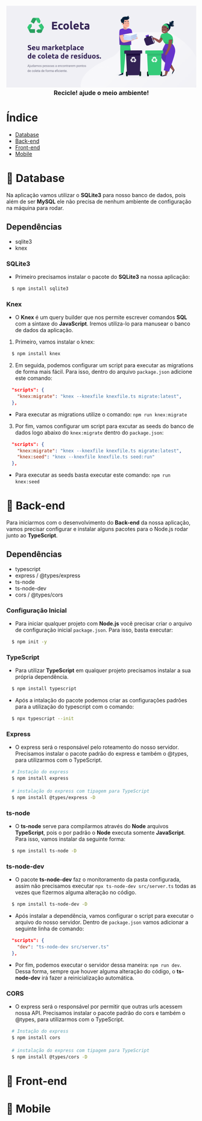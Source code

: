 <h3 align="center">
    <img alt="Logo" title="#logo" width="800px" src=".github/banner.png">
    <br>
    <b>Recicle! ajude o meio ambiente!</b> 
</h3>

# Índice

- [Database](#database)
- [Back-end](#back-end)
- [Front-end](#front-end)
- [Mobile](#mobile)

<a id="database"></a>

# 📄 Database

Na aplicação vamos utilizar o **SQLite3** para nosso banco de dados, pois além de ser **MySQL** ele não precisa de nenhum ambiente de configuração na máquina para rodar.

## Dependências

- sqlite3
- knex

### SQLite3

- Primeiro precisamos instalar o pacote do **SQLite3** na nossa aplicação:

```bash
  $ npm install sqlite3
```

### Knex

- O **Knex** é um query builder que nos permite escrever comandos **SQL** com a sintaxe do **JavaScript**. Iremos utiliza-lo para manusear o banco de dados da aplicação.

1. Primeiro, vamos instalar o knex:

```bash
  $ npm install knex
```

2. Em seguida, podemos configurar um script para executar as migrations de forma mais fácil. Para isso, dentro do arquivo `package.json` adicione este comando:

```json
  "scripts": {
    "knex:migrate": "knex --knexfile knexfile.ts migrate:latest",
  },
```

- Para executar as migrations utilize o comando: `npm run knex:migrate`

3. Por fim, vamos configurar um script para excutar as seeds do banco de dados logo abaixo do `knex:migrate` dentro do `package.json`:

```json
  "scripts": {
    "knex:migrate": "knex --knexfile knexfile.ts migrate:latest",
    "knex:seed": "knex --knexfile knexfile.ts seed:run"
  },
```

- Para executar as seeds basta executar este comando: `npm run knex:seed`

<a id="back-end"></a>

# 📃 Back-end

Para iniciarmos com o desenvolvimento do <strong>Back-end</strong> da nossa aplicação, vamos precisar configurar e instalar alguns pacotes para o </strong>Node.js</strong> rodar junto ao <strong>TypeScript</strong>.

## Dependências

- typescript
- express / @types/express
- ts-node
- ts-node-dev
- cors / @types/cors

### Configuração Inicial

- Para iniciar qualquer projeto com <strong>Node.js</strong> você precisar criar o arquivo de configuração inicial `package.json`. Para isso, basta executar:

```bash
  $ npm init -y
```

### TypeScript

- Para utilizar **TypeScript** em qualquer projeto precisamos instalar a sua própria dependência.

```bash
  $ npm install typescript
```

- Após a intalação do pacote podemos criar as configurações padrões para a utilização do typescript com o comando:

```bash
  $ npx typescript --init
```

### Express

- O express será o responsável pelo roteamento do nosso servidor. Precisamos instalar o pacote padrão do express e também o @types, para utilizarmos com o TypeScript.

```bash
  # Instação do express
  $ npm install express

  # instalação do express com tipagem para TypeScript
  $ npm install @types/express -D
```

### ts-node

- O **ts-node** serve para compilarmos através do **Node** arquivos **TypeScript**, pois o por padrão o **Node** executa somente **JavaScript**. Para isso, vamos instalar da seguinte forma:

```bash
  $ npm install ts-node -D
```

### ts-node-dev

- O pacote **ts-node-dev** faz o monitoramento da pasta configurada, assim não precisamos executar `npx ts-node-dev src/server.ts` todas as vezes que fizermos alguma alteração no código.

```bash
  $ npm install ts-node-dev -D
```

- Após instalar a dependência, vamos configurar o script para executar o arquivo do nosso servidor. Dentro de `package.json` vamos adicionar a seguinte linha de comando:

```json
  "scripts": {
    "dev": "ts-node-dev src/server.ts"
  },
```

- Por fim, podemos executar o servidor dessa maneira: `npm run dev`. Dessa forma, sempre que houver alguma alteração do código, o **ts-node-dev** irá fazer a reinicialização automática.

### CORS

- O express será o responsável por permitir que outras urls acessem nossa API. Precisamos instalar o pacote padrão do cors e também o @types, para utilizarmos com o TypeScript.

```bash
  # Instação do express
  $ npm install cors

  # instalação do express com tipagem para TypeScript
  $ npm install @types/cors -D
```

<a id="front-end"></a>

# 📃 Front-end

<a id="mobile"></a>

# 📃 Mobile
